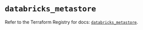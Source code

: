 # `databricks_metastore`

Refer to the Terraform Registry for docs: [`databricks_metastore`](https://registry.terraform.io/providers/databricks/databricks/1.34.0/docs/resources/metastore).
